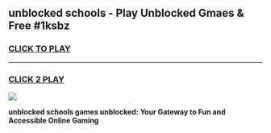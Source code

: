 
## unblocked schools - Play Unblocked Gmaes & Free #1ksbz
<h3>
<a href="https://news.freeplayer.one?title=unblocked_schools&ref=24F">CLICK TO PLAY</a></h3>
<hr>

<h3>
<a href="https://news.freeplayer.one?title=unblocked_schools&ref=24F">CLICK 2 PLAY</a>
  
</h3>

<a href="https://news.freeplayer.one?title=unblocked_schools&ref=24F/"><img src="https://clearcache.store/games.png"></a>


**unblocked schools games unblocked: Your Gateway to Fun and Accessible Online Gaming**
